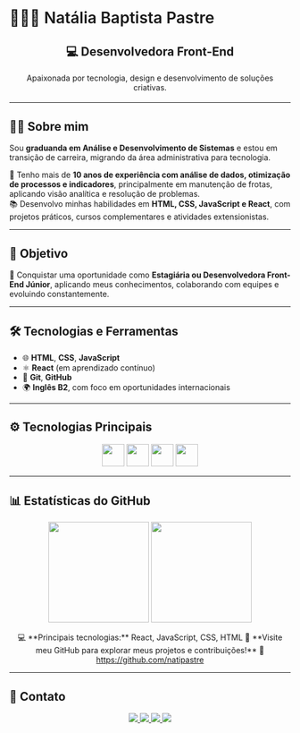 <h2 style="font-size: 2em; font-weight: 600; margin: 0; text-align: left;">
  👩🏻‍💻 Natália Baptista Pastre
</h2>

<h2 align="center">💻 Desenvolvedora Front-End</h2>
<h4 align="center" style="font-weight: normal; margin-top: 0;">
  Apaixonada por tecnologia, design e desenvolvimento de soluções criativas.
</h4>

---

## 👩‍💻 Sobre mim

Sou **graduanda em Análise e Desenvolvimento de Sistemas** e estou em transição de carreira, migrando da área administrativa para tecnologia.  

💼 Tenho mais de **10 anos de experiência com análise de dados, otimização de processos e indicadores**, principalmente em manutenção de frotas, aplicando visão analítica e resolução de problemas.  
📚 Desenvolvo minhas habilidades em **HTML, CSS, JavaScript e React**, com projetos práticos, cursos complementares e atividades extensionistas.  

---

## 🎯 Objetivo

🚀 Conquistar uma oportunidade como **Estagiária ou Desenvolvedora Front-End Júnior**, aplicando meus conhecimentos, colaborando com equipes e evoluindo constantemente.  

---

## 🛠 Tecnologias e Ferramentas

- 🌐 **HTML**, **CSS**, **JavaScript**  
- ⚛️ **React** (em aprendizado contínuo)  
- 🧰 **Git**, **GitHub**  
- 🌍 **Inglês B2**, com foco em oportunidades internacionais  

---

## ⚙️ Tecnologias Principais

<p align="center">
  <img src="https://cdn.jsdelivr.net/gh/devicons/devicon/icons/html5/html5-original.svg" width="40" height="40" />
  <img src="https://cdn.jsdelivr.net/gh/devicons/devicon/icons/css3/css3-original.svg" width="40" height="40" />
  <img src="https://cdn.jsdelivr.net/gh/devicons/devicon/icons/javascript/javascript-original.svg" width="40" height="40" />
  <img src="https://cdn.jsdelivr.net/gh/devicons/devicon/icons/react/react-original.svg" width="40" height="40" />
</p>

---
## 📊 Estatísticas do GitHub

<p align="center">
  <!-- Total de commits, repositórios e contribuições -->
  <img height="180em" src="https://github-readme-stats.vercel.app/api?username=natipastre&show_icons=true&theme=radical&hide_border=false" />

  <!-- Linguagens mais usadas nos repositórios, incluindo React -->
  <img height="180em" src="https://github-readme-stats.vercel.app/api/top-langs/?username=natipastre&layout=compact&langs_count=7&theme=radical&hide_border=false" />
</p>

<p align="center">
  💻 **Principais tecnologias:** React, JavaScript, CSS, HTML  
  🚀 **Visite meu GitHub para explorar meus projetos e contribuições!**  
  🔗 <a href="https://github.com/natipastre">https://github.com/natipastre</a>
</p>

</p>

---

## 💌 Contato

<p align="center">
  <a href="https://www.linkedin.com/in/nataliapastre-dev/" target="_blank">
    <img src="https://img.shields.io/badge/LinkedIn-0077B5?style=for-the-badge&logo=linkedin&logoColor=white"/>
  </a>
  <a href="mailto:natalia.pastre@yahoo.com.br">
    <img src="https://img.shields.io/badge/Email-D14836?style=for-the-badge&logo=gmail&logoColor=white"/>
  </a>
  <a href="https://wa.me/5516997135203" target="_blank">
    <img src="https://img.shields.io/badge/WhatsApp-25D366?style=for-the-badge&logo=whatsapp&logoColor=white"/>
  </a>
  <a href="https://github.com/natipastre" target="_blank">
    <img src="https://img.shields.io/badge/GitHub-181717?style=for-the-badge&logo=github&logoColor=white"/>
  </a>
</p>
















